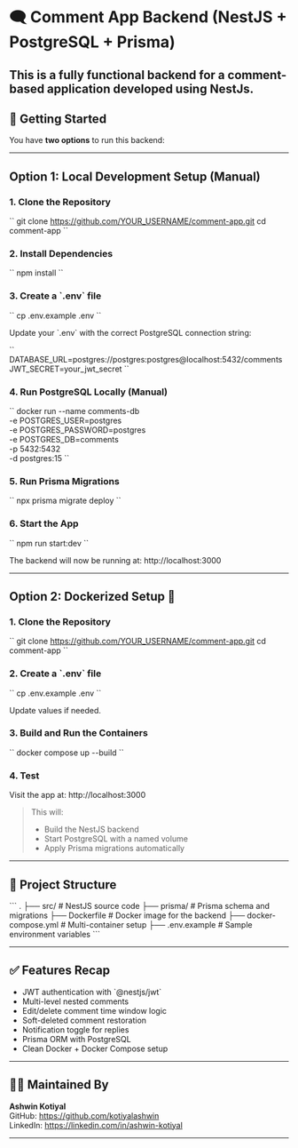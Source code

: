 # 🗨️ Comment App Backend (NestJS + PostgreSQL + Prisma)

This is a fully functional backend for a comment-based application developed using NestJs. 
---

## 🚀 Getting Started

You have **two options** to run this backend:

---

## Option 1: Local Development Setup (Manual)


### 1. Clone the Repository

\`\`
git clone https://github.com/YOUR_USERNAME/comment-app.git
cd comment-app
\`\`

### 2. Install Dependencies

\`\`
npm install
\`\`

### 3. Create a \`.env\` file

\`\`
cp .env.example .env
\`\`

Update your \`.env\` with the correct PostgreSQL connection string:

\`\`
DATABASE_URL=postgres://postgres:postgres@localhost:5432/comments
JWT_SECRET=your_jwt_secret
\`\`

### 4. Run PostgreSQL Locally (Manual)

\`\`
docker run --name comments-db \
  -e POSTGRES_USER=postgres \
  -e POSTGRES_PASSWORD=postgres \
  -e POSTGRES_DB=comments \
  -p 5432:5432 \
  -d postgres:15
\`\`

### 5. Run Prisma Migrations

\`\`
npx prisma migrate deploy
\`\`

### 6. Start the App

\`\`
npm run start:dev
\`\`

The backend will now be running at: http://localhost:3000

---

## Option 2: Dockerized Setup 🐳


### 1. Clone the Repository

\`\`
git clone https://github.com/YOUR_USERNAME/comment-app.git
cd comment-app
\`\`

### 2. Create a \`.env\` file

\`\`
cp .env.example .env
\`\`

Update values if needed.

### 3. Build and Run the Containers

\`\`
docker compose up --build
\`\`

### 4. Test

Visit the app at: http://localhost:3000

> This will:  
> - Build the NestJS backend  
> - Start PostgreSQL with a named volume  
> - Apply Prisma migrations automatically  

---

## 📁 Project Structure

\`\`\`
.
├── src/                 # NestJS source code
├── prisma/              # Prisma schema and migrations
├── Dockerfile           # Docker image for the backend
├── docker-compose.yml   # Multi-container setup
├── .env.example         # Sample environment variables
\`\`\`

---

## ✅ Features Recap

- JWT authentication with \`@nestjs/jwt\`  
- Multi-level nested comments  
- Edit/delete comment time window logic  
- Soft-deleted comment restoration  
- Notification toggle for replies  
- Prisma ORM with PostgreSQL  
- Clean Docker + Docker Compose setup  

---

## 🧑‍💻 Maintained By

**Ashwin Kotiyal**  
GitHub: https://github.com/kotiyalashwin  
LinkedIn: https://linkedin.com/in/ashwin-kotiyal

---

